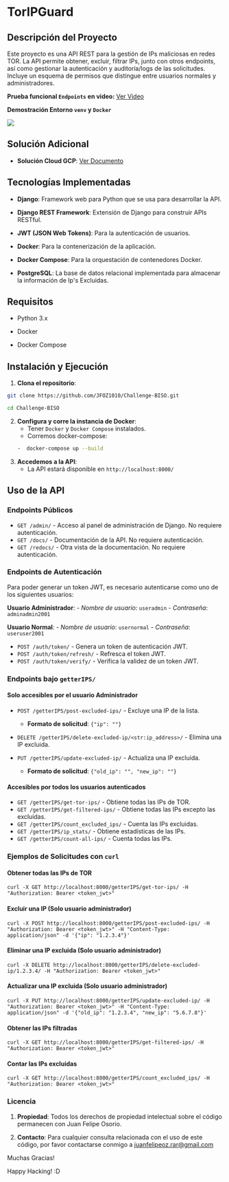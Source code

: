# TorIPGuard

  

## Descripción del Proyecto

Este proyecto es una API REST para la gestión de IPs maliciosas en redes TOR. La API permite obtener, excluir, filtrar IPs, junto con otros endpoints, así como gestionar la autenticación y auditoría/logs de las solicitudes. Incluye un esquema de permisos que distingue entre usuarios normales y administradores.

**Prueba funcional `Endpoints` en video:** [Ver Video](https://drive.google.com/file/d/19Tovd27FzccF09oAFttbefHXdz0CWrja/view?usp=sharing)

**Demostración Entorno `venv` y `Docker`** 

<a href="https://asciinema.org/a/673511" target="_blank"><img src="https://asciinema.org/a/673511.svg" /></a>

## Solución Adicional

- **Solución Cloud GCP**: [Ver Documento](https://docs.google.com/document/d/1_MPDZHReXVXV71MRSsTcdpDIm9wBvWXF8lNe-VYk0bE/edit?usp=sharing)
  

## Tecnologías Implementadas

  

-  **Django**: Framework web para Python que se usa para desarrollar la API.

-  **Django REST Framework**: Extensión de Django para construir APIs RESTful.

-  **JWT (JSON Web Tokens)**: Para la autenticación de usuarios.

-  **Docker**: Para la contenerización de la aplicación.

-  **Docker Compose**: Para la orquestación de contenedores Docker.

- **PostgreSQL**: La base de datos relacional implementada para almacenar la información de Ip's Excluidas. 


## Requisitos

- Python 3.x

- Docker

- Docker Compose

  

## Instalación y Ejecución


1.  **Clona el repositorio**:

```bash
git clone https://github.com/JFOZ1010/Challenge-BISO.git

cd Challenge-BISO
```
 2. **Configura y corre la instancia de Docker**:
	 - Tener `Docker` y `Docker Compose` instalados.
	 - Corremos docker-compose:
	```bash
	-  docker-compose up --build
	```
3. **Accedemos a la API**: 
	 - La API estará disponible en `http://localhost:8000/`

## Uso de la API
### Endpoints Públicos
-   `GET /admin/` - Acceso al panel de administración de Django. No requiere autenticación.
-   `GET /docs/` - Documentación de la API. No requiere autenticación.
-   `GET /redocs/` - Otra vista de la documentación. No requiere autenticación.

### Endpoints de Autenticación
Para poder generar un token JWT, es necesario autenticarse como uno de los siguientes usuarios:

**Usuario Administrador**: 
	- *Nombre de usuario*: `useradmin` 
	- *Contraseña*: `adminadmin2001` 
	
**Usuario Normal**: 
	- *Nombre de usuario*: `usernormal` 
	- *Contraseña*: `useruser2001`

-   `POST /auth/token/` - Genera un token de autenticación JWT.
-   `POST /auth/token/refresh/` - Refresca el token JWT.
-   `POST /auth/token/verify/` - Verifica la validez de un token JWT.

### Endpoints bajo `getterIPS/`
#### Solo accesibles por el usuario Administrador

-   `POST /getterIPS/post-excluded-ips/` - Excluye una IP de la lista.
    
    -   **Formato de solicitud**: `{"ip": ""}`
-   `DELETE /getterIPS/delete-excluded-ip/<str:ip_address>/` - Elimina una IP excluida.
    
-   `PUT /getterIPS/update-excluded-ip/` - Actualiza una IP excluida.
    
    -   **Formato de solicitud**: `{"old_ip": "", "new_ip": ""}`
#### Accesibles por todos los usuarios autenticados

-   `GET /getterIPS/get-tor-ips/` - Obtiene todas las IPs de TOR.
-   `GET /getterIPS/get-filtered-ips/` - Obtiene todas las IPs excepto las excluidas.
-   `GET /getterIPS/count_excluded_ips/` - Cuenta las IPs excluidas.
-   `GET /getterIPS/ip_stats/` - Obtiene estadísticas de las IPs.
-   `GET /getterIPS/count-all-ips/` - Cuenta todas las IPs.

### Ejemplos de Solicitudes con `curl`
#### Obtener todas las IPs de TOR
	curl -X GET http://localhost:8000/getterIPS/get-tor-ips/ -H "Authorization: Bearer <token_jwt>"
#### Excluir una IP (Solo usuario administrador)
	curl -X POST http://localhost:8000/getterIPS/post-excluded-ips/ -H "Authorization: Bearer <token_jwt>" -H "Content-Type: application/json" -d '{"ip": "1.2.3.4"}'
#### Eliminar una IP excluida (Solo usuario administrador)
	curl -X DELETE http://localhost:8000/getterIPS/delete-excluded-ip/1.2.3.4/ -H "Authorization: Bearer <token_jwt>"
#### Actualizar una IP excluida (Solo usuario administrador)
	curl -X PUT http://localhost:8000/getterIPS/update-excluded-ip/ -H "Authorization: Bearer <token_jwt>" -H "Content-Type: application/json" -d '{"old_ip": "1.2.3.4", "new_ip": "5.6.7.8"}'
#### Obtener las IPs filtradas
	curl -X GET http://localhost:8000/getterIPS/get-filtered-ips/ -H "Authorization: Bearer <token_jwt>"
#### Contar las IPs excluidas
	curl -X GET http://localhost:8000/getterIPS/count_excluded_ips/ -H "Authorization: Bearer <token_jwt>"
 
### Licencia

1. **Propiedad**: Todos los derechos de propiedad intelectual sobre el código permanecen con Juan Felipe Osorio.

2. **Contacto**: Para cualquier consulta relacionada con el uso de este código, por favor contactarse conmigo a juanfelipeoz.rar@gmail.com

Muchas Gracias! 

Happy Hacking! :D
